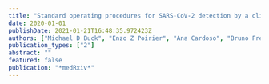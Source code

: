 ```yaml
---
title: "Standard operating procedures for SARS-CoV-2 detection by a clinical diagnostic RT-LAMP assay"
date: 2020-01-01
publishDate: 2021-01-21T16:48:35.972423Z
authors: ["Michael D Buck", "Enzo Z Poirier", "Ana Cardoso", "Bruno Frederico", "Johnathan Canton", "Sam Barrell", "Rupert Beale", "Richard Byrne", "Simon Caidan", "Margaret Crawford", " others"]
publication_types: ["2"]
abstract: ""
featured: false
publication: "*medRxiv*"
---
```


